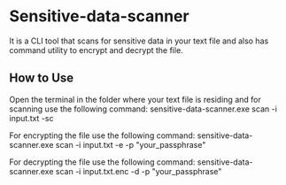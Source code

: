 
# Sensitive-data-scanner 

It is a CLI tool that scans for sensitive data in your text file and also has command utility to encrypt and decrypt the file. 


## How to Use
Open the terminal in the folder where your text file is residing and for scanning use the following command:
sensitive-data-scanner.exe scan -i input.txt -sc

For encrypting the file use the following command:
sensitive-data-scanner.exe scan -i input.txt -e -p "your_passphrase"

For decrypting the file use the following command:
sensitive-data-scanner.exe scan -i input.txt.enc -d -p "your_passphrase"